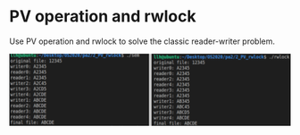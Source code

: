 # PV operation and rwlock

Use PV operation and rwlock to solve the classic reader-writer problem.

![](2.png)
